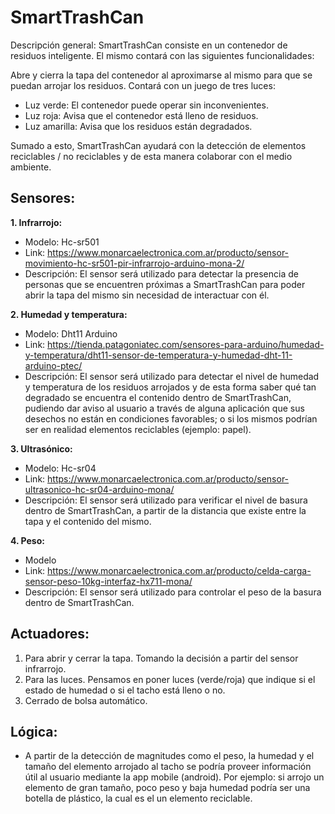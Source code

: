 # SmartTrashCan

Descripción general: SmartTrashCan consiste en un contenedor de residuos inteligente. El mismo contará con las siguientes funcionalidades:

Abre y cierra la tapa del contenedor al aproximarse al mismo para que se puedan arrojar los residuos.
Contará con un juego de tres luces:
 - Luz verde: El contenedor puede operar sin inconvenientes.
 - Luz roja: Avisa que el contenedor está lleno de residuos.
 - Luz amarilla: Avisa que los residuos están degradados.

Sumado a esto, SmartTrashCan ayudará con la detección de elementos reciclables / no reciclables y de esta manera colaborar con el medio ambiente.

## Sensores:

**1. Infrarrojo:**
- Modelo: Hc-sr501
- Link: https://www.monarcaelectronica.com.ar/producto/sensor-movimiento-hc-sr501-pir-infrarrojo-arduino-mona-2/
- Descripción: El sensor será utilizado para detectar la presencia de personas que se encuentren próximas a SmartTrashCan para poder abrir la tapa del mismo sin necesidad de interactuar con él.

**2. Humedad y temperatura:**
- Modelo: Dht11 Arduino
- Link: https://tienda.patagoniatec.com/sensores-para-arduino/humedad-y-temperatura/dht11-sensor-de-temperatura-y-humedad-dht-11-arduino-ptec/
- Descripción: El sensor será utilizado para detectar el nivel de humedad y temperatura de los residuos arrojados y de esta forma saber qué tan degradado se encuentra el contenido dentro de SmartTrashCan, pudiendo dar aviso al usuario a través de alguna aplicación que sus desechos no están en condiciones favorables; o si los mismos podrían ser en realidad elementos reciclables (ejemplo: papel).

**3. Ultrasónico:**
- Modelo: Hc-sr04
- Link: https://www.monarcaelectronica.com.ar/producto/sensor-ultrasonico-hc-sr04-arduino-mona/
- Descripción: El sensor será utilizado para verificar el nivel de basura dentro de SmartTrashCan, a partir de la distancia que existe entre la tapa y el contenido del mismo. 

**4. Peso:**
- Modelo
- Link: https://www.monarcaelectronica.com.ar/producto/celda-carga-sensor-peso-10kg-interfaz-hx711-mona/
- Descripción: El sensor será utilizado para controlar el peso de la basura dentro de SmartTrashCan.


## Actuadores:
1. Para abrir y cerrar la tapa. Tomando la decisión a partir del sensor infrarrojo.
2. Para las luces. Pensamos en poner luces (verde/roja) que indique si el estado de humedad o si el tacho está lleno o no.
3. Cerrado de bolsa automático. 


## Lógica:

- A partir de la detección de magnitudes como el peso, la humedad y el tamaño del elemento arrojado al tacho se podría proveer información útil al usuario mediante la app mobile (android). Por ejemplo: si arrojo un elemento de gran tamaño, poco peso y baja humedad podría ser una botella de plástico, la cual es el un elemento reciclable.

